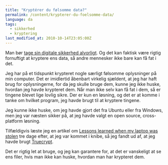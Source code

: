 ```yaml
---
title: "Kryptérer du følsomme data?"
permalink: /content/krypterer-du-foelsomme-data/
language: da
tags:
  - sikkerhed
  - kryptering
last_modified_at: 2010-10-14T23:05:00Z
---
```


Man bør [tage sin digitale sikkerhed alvorligt](/content/interesseret-i-din-egen-digitale-sikkerhed). Og det kan faktisk være rigtig fornuftigt at kryptere ens data, så andre mennesker ikke bare kan få fat i det.

Jeg har på et tidspunkt krypteret nogle særligt følsomme oplysninger på min computer. Det er imidlertid åbenbart virkelig sjældent, at jeg har haft brug for oplysningerne, for da jeg skulle bruge dem, kunne jeg ikke huske, hvordan jeg havde krypteret dem. Når man ikke selv kan få fat i dem, så er tingene blevet lige lovlig sikre. Der er kun en løsning, og det er at komme i tanke om hvilket program, jeg havde brugt til at kryptere tingene.

Jeg kunne ikke huske, om jeg havde gjort det fra Ubuntu eller fra Windows, men jeg var næsten sikker på, at jeg havde valgt en open source, cross-platform løsning. 

Tilfældigvis læste jeg en artikel om [Lessons learned when my laptop was stolen](https://lifehacker.com/5663246/lessons-i-learned-when-my-laptop-was-stolen) tre dage efter, at jeg var kommet i knibe, så jeg fandt ud af, at jeg havde brugt [Truecrypt](https://truecrypt.com).

Det er rigtig let at bruge, og jeg kan garantere for, at det er vanskeligt at se ens filer, hvis man ikke kan huske, hvordan man har krypteret dem.
